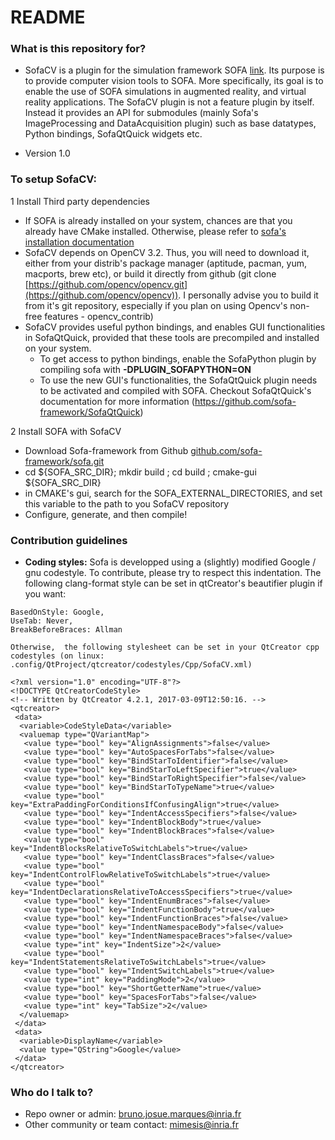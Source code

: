 # README #

### What is this repository for? ###

* SofaCV is a plugin for the simulation framework SOFA [link](www.sofa-framework.org). Its purpose is to provide computer vision tools to SOFA. More specifically, its goal is to enable the use of SOFA simulations in augmented reality, and virtual reality applications.
The SofaCV plugin is not a feature plugin by itself. Instead it provides an API for submodules (mainly Sofa's ImageProcessing and DataAcquisition plugin) such as base datatypes, Python bindings, SofaQtQuick widgets etc.

* Version 1.0

### To setup SofaCV: ###

1 Install Third party dependencies
* If SOFA is already installed on your system, chances are that you already have CMake installed. Otherwise, please refer to [sofa's installation documentation](https://www.sofa-framework.org/community/doc/)
* SofaCV depends on OpenCV 3.2. Thus, you will need to download it, either from your distrib's package manager (aptitude, pacman, yum, macports, brew etc),
    or build it directly from github (git clone [https://github.com/opencv/opencv.git](https://github.com/opencv/opencv)). I personally advise you to build it from it's git repository, especially if you plan on using Opencv's non-free features - opencv_contrib)
* SofaCV provides useful python bindings, and enables GUI functionalities in SofaQtQuick, provided that these tools are precompiled and installed on your system.
    * To get access to python bindings, enable the SofaPython plugin by compiling sofa with __-DPLUGIN_SOFAPYTHON=ON__    
    * To use the new GUI's functionalities, the SofaQtQuick plugin needs to be activated and compiled with SOFA. Checkout SofaQtQuick's documentation for more information (https://github.com/sofa-framework/SofaQtQuick)

2 Install SOFA with SofaCV
* Download Sofa-framework from Github [github.com/sofa-framework/sofa.git](github.com/sofa-framework/sofa)
* cd ${SOFA_SRC_DIR}; mkdir build ; cd build ; cmake-gui ${SOFA_SRC_DIR}
* in CMAKE's gui, search for the SOFA_EXTERNAL_DIRECTORIES, and set this variable to the path to you SofaCV repository
* Configure, generate, and then compile!

### Contribution guidelines ###

* __Coding styles:__
    Sofa is developped using a (slightly) modified Google / gnu codestyle. To contribute, please try to respect this indentation. The following clang-format style can be set in qtCreator's beautifier plugin if you want:
```
BasedOnStyle: Google,
UseTab: Never,
BreakBeforeBraces: Allman
```

    Otherwise,  the following stylesheet can be set in your QtCreator cpp codestyles (on linux: .config/QtProject/qtcreator/codestyles/Cpp/SofaCV.xml)
```
<?xml version="1.0" encoding="UTF-8"?>
<!DOCTYPE QtCreatorCodeStyle>
<!-- Written by QtCreator 4.2.1, 2017-03-09T12:50:16. -->
<qtcreator>
 <data>
  <variable>CodeStyleData</variable>
  <valuemap type="QVariantMap">
   <value type="bool" key="AlignAssignments">false</value>
   <value type="bool" key="AutoSpacesForTabs">false</value>
   <value type="bool" key="BindStarToIdentifier">false</value>
   <value type="bool" key="BindStarToLeftSpecifier">true</value>
   <value type="bool" key="BindStarToRightSpecifier">false</value>
   <value type="bool" key="BindStarToTypeName">true</value>
   <value type="bool" key="ExtraPaddingForConditionsIfConfusingAlign">true</value>
   <value type="bool" key="IndentAccessSpecifiers">false</value>
   <value type="bool" key="IndentBlockBody">true</value>
   <value type="bool" key="IndentBlockBraces">false</value>
   <value type="bool" key="IndentBlocksRelativeToSwitchLabels">true</value>
   <value type="bool" key="IndentClassBraces">false</value>
   <value type="bool" key="IndentControlFlowRelativeToSwitchLabels">true</value>
   <value type="bool" key="IndentDeclarationsRelativeToAccessSpecifiers">true</value>
   <value type="bool" key="IndentEnumBraces">false</value>
   <value type="bool" key="IndentFunctionBody">true</value>
   <value type="bool" key="IndentFunctionBraces">false</value>
   <value type="bool" key="IndentNamespaceBody">false</value>
   <value type="bool" key="IndentNamespaceBraces">false</value>
   <value type="int" key="IndentSize">2</value>
   <value type="bool" key="IndentStatementsRelativeToSwitchLabels">true</value>
   <value type="bool" key="IndentSwitchLabels">true</value>
   <value type="int" key="PaddingMode">2</value>
   <value type="bool" key="ShortGetterName">true</value>
   <value type="bool" key="SpacesForTabs">false</value>
   <value type="int" key="TabSize">2</value>
  </valuemap>
 </data>
 <data>
  <variable>DisplayName</variable>
  <value type="QString">Google</value>
 </data>
</qtcreator>
```


### Who do I talk to? ###

* Repo owner or admin: bruno.josue.marques@inria.fr
* Other community or team contact: mimesis@inria.fr
